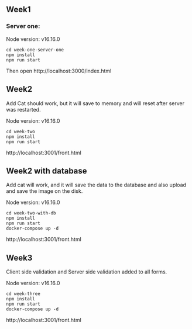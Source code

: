 ## Week1

### Server one:

Node version: v16.16.0

    cd week-one-server-one
    npm install
    npm run start

Then open http://localhost:3000/index.html

## Week2
Add Cat should work, but it will save to memory and will reset after server was restarted.

Node version: v16.16.0

    cd week-two
    npm install
    npm run start

http://localhost:3001/front.html

## Week2 with database
Add cat will work, and it will save the data to the database and also upload and save the image on the disk.

Node version: v16.16.0

    cd week-two-with-db
    npm install
    npm run start
    docker-compose up -d

http://localhost:3001/front.html


## Week3
Client side validation and Server side validation added to all forms.

Node version: v16.16.0

    cd week-three
    npm install
    npm run start
    docker-compose up -d

http://localhost:3001/front.html


